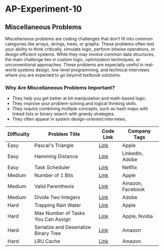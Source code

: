 # AP-Experiment-10 

## Miscellaneous Problems
Miscellaneous problems are coding challenges that don’t fit into common categories like arrays, strings, trees, or graphs. These problems often test your ability to think critically, simulate logic, perform bitwise operations, or design efficient systems. While they may involve common data structures, the main challenge lies in custom logic, optimization techniques, or unconventional approaches.
These problems are especially useful in real-world systems design, low-level programming, and technical interviews where you are expected to go beyond textbook solutions.

### Why Are Miscellaneous Problems Important?
- They help you get better at bit manipulation and math-based logic.
- They improve your problem-solving and logical thinking skills.
- They require combining multiple concepts, such as hash maps with linked lists or binary search with greedy strategies.
- They often appear in system design-oriented interviews.




| Difficulty | Problem Title                                | Code Link                                                                                          | Company Tags        |
|------------|-----------------------------------------------|-----------------------------------------------------------------------------------------------------|---------------------|
| Easy       | Pascal's Triangle                             | [Link](https://leetcode.com/problems/pascals-triangle/)                                            | Apple               |
| Easy       | Hamming Distance                              | [Link](https://leetcode.com/problems/hamming-distance/description/)                                | LinkedIn, Adobe     |
| Easy       | Task Scheduler                                | [Link](https://leetcode.com/problems/task-scheduler/)                                              | Netflix             |
| Medium     | Number of 1 Bits                              | [Link](https://leetcode.com/problems/number-of-1-bits/)                                            | Apple               |
| Medium     | Valid Parenthesis                             | [Link](https://leetcode.com/problems/valid-parenthesis/)                                           | Amazon, Facebook    |
| Medium     | Divide Two Integers                           | [Link](https://leetcode.com/problems/divide-two-integers/description/)                             | Adobe               |
| Hard       | Trapping Rain Water                           | [Link](https://leetcode.com/problems/trapping-rain-water/)                                         | Apple               |
| Hard       | Max Number of Tasks You Can Assign            | [Link](https://leetcode.com/problems/maximum-number-of-tasks-you-can-assign/?envType=problem-list-v2&envId=greedy) | Apple, Nvidia       |
| Hard       | Serialize and Deserialize Binary Tree         | [Link](https://leetcode.com/problems/serialize-and-deserialize-binary-tree/)                       | Amazon              |
| Hard       | LRU Cache                                     | [Link](https://leetcode.com/problems/lru-cache/)                                                   | Amazon              |
